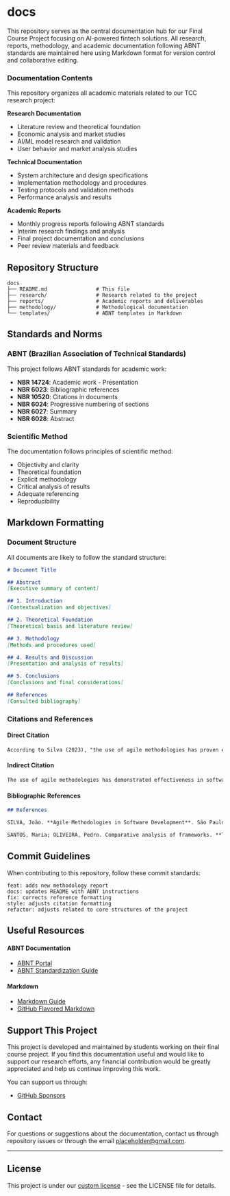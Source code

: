 # docs

This repository serves as the central documentation hub for our Final Course Project focusing on AI-powered fintech solutions. All research, reports, methodology, and academic documentation following ABNT standards are maintained here using Markdown format for version control and collaborative editing.


### Documentation Contents

This repository organizes all academic materials related to our TCC research project:

**Research Documentation**
- Literature review and theoretical foundation
- Economic analysis and market studies
- AI/ML model research and validation
- User behavior and market analysis studies

**Technical Documentation** 
- System architecture and design specifications
- Implementation methodology and procedures
- Testing protocols and validation methods
- Performance analysis and results

**Academic Reports**
- Monthly progress reports following ABNT standards
- Interim research findings and analysis
- Final project documentation and conclusions
- Peer review materials and feedback

## Repository Structure

```
docs
├── README.md                # This file
├── research/                # Research related to the project
├── reports/                 # Academic reports and deliverables
├── methodology/             # Methodological documentation
└── templates/               # ABNT templates in Markdown
```

## Standards and Norms

### ABNT (Brazilian Association of Technical Standards)

This project follows ABNT standards for academic work:

- **NBR 14724**: Academic work - Presentation
- **NBR 6023**: Bibliographic references
- **NBR 10520**: Citations in documents
- **NBR 6024**: Progressive numbering of sections
- **NBR 6027**: Summary
- **NBR 6028**: Abstract

### Scientific Method

The documentation follows principles of scientific method:

- Objectivity and clarity
- Theoretical foundation
- Explicit methodology
- Critical analysis of results
- Adequate referencing
- Reproducibility

## Markdown Formatting

### Document Structure

All documents are likely to follow the standard structure:

```markdown
# Document Title

## Abstract
[Executive summary of content]

## 1. Introduction
[Contextualization and objectives]

## 2. Theoretical Foundation
[Theoretical basis and literature review]

## 3. Methodology
[Methods and procedures used]

## 4. Results and Discussion
[Presentation and analysis of results]

## 5. Conclusions
[Conclusions and final considerations]

## References
[Consulted bibliography]
```

### Citations and References

#### Direct Citation
```markdown
According to Silva (2023), "the use of agile methodologies has proven effective" (p. 45).
```

#### Indirect Citation
```markdown
The use of agile methodologies has demonstrated effectiveness in software projects (SILVA, 2023).
```

#### Bibliographic References
```markdown
## References

SILVA, João. **Agile Methodologies in Software Development**. São Paulo: Tech Publisher, 2023.

SANTOS, Maria; OLIVEIRA, Pedro. Comparative analysis of frameworks. **Technology Journal**, v. 15, n. 3, p. 123-145, 2023.
```

## Commit Guidelines

When contributing to this repository, follow these commit standards:

```
feat: adds new methodology report
docs: updates README with ABNT instructions
fix: corrects reference formatting
style: adjusts citation formatting
refactor: adjusts related to core structures of the project
```

## Useful Resources

#### ABNT Documentation
- [ABNT Portal](https://www.abnt.org.br/)
- [ABNT Standardization Guide](https://www.fecap.br/wp-content/uploads/2021/04/Manual-ABNT-2021-1.pdf)

#### Markdown
- [Markdown Guide](https://www.markdownguide.org/)
- [GitHub Flavored Markdown](https://github.github.com/gfm/)

## Support This Project

This project is developed and maintained by students working on their final course project. If you find this documentation useful and would like to support our research efforts, any financial contribution would be greatly appreciated and help us continue improving this work.

You can support us through:
- [GitHub Sponsors](https://github.com/sponsors/Placeholder-name-org)

## Contact

For questions or suggestions about the documentation, contact us through repository issues or through the email placeholder@gmail.com.

---

## License

This project is under our [custom license](https://github.com/Placeholder-name-org/docs?tab=License-1-ov-file) - see the LICENSE file for details.
